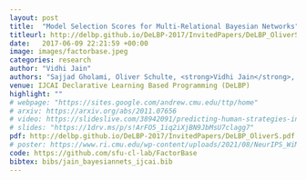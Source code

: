```yaml
---
layout: post
title:  "Model Selection Scores for Multi-Relational Bayesian Networks"
titleurl: http://delbp.github.io/DeLBP-2017/InvitedPapers/DeLBP_OliverS.pdf
date:   2017-06-09 22:21:59 +00:00
image: images/factorbase.jpeg
categories: research
author: "Vidhi Jain"
authors: "Sajjad Gholami, Oliver Schulte, <strong>Vidhi Jain</strong>, Qiang Zhao."
venue: IJCAI Declarative Learning Based Programming (DeLBP)
highlight: ""
# webpage: "https://sites.google.com/andrew.cmu.edu/ttp/home"
# arxiv: https://arxiv.org/abs/2011.07656
# video: https://slideslive.com/38942091/predicting-human-strategies-in-simulated-search-and-rescue
# slides: "https://1drv.ms/p/s!ArFO5_1iq2iXjBN9JbMsU7clagg7"
pdf: http://delbp.github.io/DeLBP-2017/InvitedPapers/DeLBP_OliverS.pdf
# poster: https://www.ri.cmu.edu/wp-content/uploads/2021/08/NeurIPS_WiML.pdf
code: https://github.com/sfu-cl-lab/FactorBase
bibtex: bibs/jain_bayesiannets_ijcai.bib
---
```

